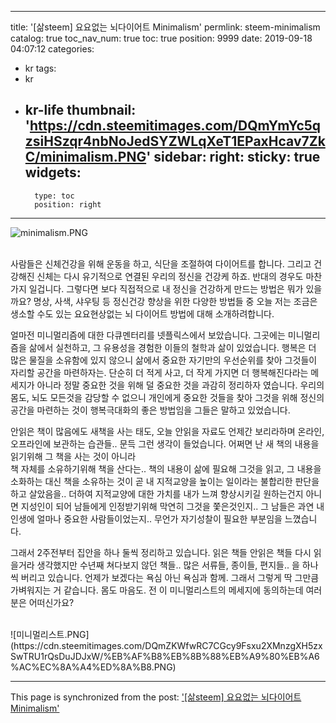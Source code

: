 
---
title: '[삶steem] 요요없는 뇌다이어트 Minimalism'
permlink: steem-minimalism
catalog: true
toc_nav_num: true
toc: true
position: 9999
date: 2019-09-18 04:07:12
categories:
- kr
tags:
- kr
- kr-life
thumbnail: 'https://cdn.steemitimages.com/DQmYmYc5qzsiHSzqr4nbNoJedSYZWLqXeT1EPaxHcav7ZkC/minimalism.PNG'
sidebar:
    right:
        sticky: true
widgets:
    -
        type: toc
        position: right
---


![minimalism.PNG](https://cdn.steemitimages.com/DQmYmYc5qzsiHSzqr4nbNoJedSYZWLqXeT1EPaxHcav7ZkC/minimalism.PNG)

<br>
사람들은 신체건강을 위해 운동을 하고, 식단을 조절하여 다이어트를 합니다. 그리고 건강해진 신체는 다시 유기적으로 연결된 우리의 정신을 건강케 하죠. 반대의 경우도 마찬가지 일겁니다. 그렇다면 보다 직접적으로 내 정신을 건강하게 만드는 방법은 뭐가 있을까요? 명상, 사색, 샤우팅 등 정신건강 향상을 위한 다양한 방법들 중 오늘 저는 조금은 생소할 수도 있는 요요현상없는 뇌 다이어트 방법에 대해 소개하려합니다.

얼마전 미니멀리즘에 대한 다큐멘터리를 넷플릭스에서 보았습니다. 그곳에는 미니멀리즘을 삶에서 실천하고, 그 유용성을 경험한 이들의 철학과 삶이 있었습니다. 행복은 더 많은 물질을 소유함에 있지 않으니 삶에서 중요한 자기만의 우선순위를 찾아 그것들이 자리할 공간을 마련하자는. 
단순히 더 적게 사고, 더 작게 가지면 더 행복해진다라는 메세지가 아니라 정말 중요한 것을 위해 덜 중요한 것을 과감히 정리하자 였습니다. 우리의 몸도, 뇌도 모든것을 감당할 수 없으니 개인에게 중요한 것들을 찾아 그것을 위해 정신의 공간을 마련하는 것이 행복극대화의 좋은 방법임을 그들은 말하고 있었습니다.

안읽은 책이 많음에도 새책을 사는 태도, 오늘 안읽을 자료도 언제간 보리라하며 온라인, 오프라인에 보관하는 습관들.. 
문득 그런 생각이 들었습니다. 
어쩌면 난 새 책의 내용을 읽기위해 그 책을 사는 것이 아니라  
책 자체를 소유하기위해 책을 산다는..
책의 내용이 삶에 필요해 그것을 읽고, 그 내용을 소화하는 대신
책을 소유하는 것이 곧 내 지적교양을 높이는 일이라는 불합리한 판단을 하고 살았음을..
더하여 지적교양에 대한 가치를 내가 느껴 향상시키길 원하는건지 아니면
지성인이 되어 남들에게 인정받기위해 막연히 그것을 쫓은것인지..
그 남들은 과연 내 인생에 얼마나 중요한 사람들이었는지.. 
무언가 자기성찰이 필요한 부분임을 느꼈습니다.

그래서 2주전부터 집안을 하나 둘씩 정리하고 있습니다.
읽은 책들
안읽은 책들
다시 읽을거라 생각했지만 수년째 쳐다보지 않던 책들..
많은 서류들, 종이들, 편지들.. 
을 하나씩 버리고 있습니다.
언제가 보겠다는 욕심 아닌 욕심과 함께.
그래서
그렇게
딱 그만큼 가벼워지는 거 같습니다.
몸도 마음도.
전 이 미니멀리스트의 메세지에 동의하는데
여러분은 어떠신가요?

<br>
![미니멀리스트.PNG](https://cdn.steemitimages.com/DQmZKWfwRC7CGcy9Fsxu2XMnzgXH5zxSwTRU1rQsDuJDJxW/%EB%AF%B8%EB%8B%88%EB%A9%80%EB%A6%AC%EC%8A%A4%ED%8A%B8.PNG)
<br>

- - -

This page is synchronized from the post: ['[삶steem] 요요없는 뇌다이어트 Minimalism'](https://steemit.com/@coreabeforekorea/steem-minimalism)
